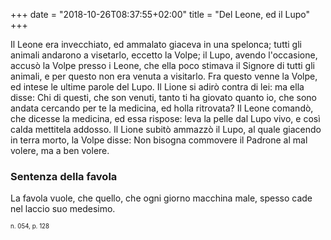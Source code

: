 +++
date = "2018-10-26T08:37:55+02:00"
title = "Del Leone, ed il Lupo"
+++

Il Leone era invecchiato, ed ammalato giaceva in una spelonca; tutti gli animali andarono a visetarlo, eccetto la Volpe; il Lupo, avendo l'occasione, accusò la Volpe presso i Leone, che ella poco stimava il Signore di tutti gli animali, e per questo non era venuta a visitarlo. Fra questo venne la Volpe, ed intese le ultime parole del Lupo. Il Lione si adirò contra di lei: ma ella disse: Chi di questi, che son venuti, tanto ti ha giovato quanto io, che sono andata cercando per te la medicina, ed holla ritrovata? Il Leone comandò, che dicesse la medicina, ed essa rispose: leva la pelle dal Lupo vivo, e così calda mettitela addosso. Il Lione subitò ammazzò il Lupo, al quale giacendo in terra morto, la Volpe disse: Non bisogna commovere il Padrone al mal volere, ma a ben volere.

### Sentenza della favola
La favola vuole, che quello, che ogni giorno macchina male, spesso cade nel laccio suo medesimo.

<sub><sub>n. 054, p. 128<sub><sub>